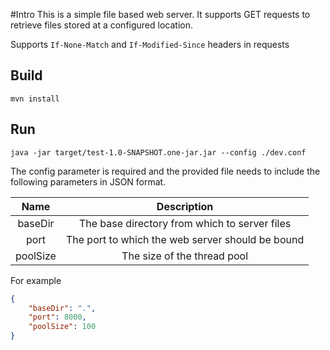 #Intro
This is a simple file based web server. It supports GET requests to retrieve files stored at a configured location.

Supports `If-None-Match` and `If-Modified-Since` headers in requests
## Build
```
mvn install
```

## Run
```
java -jar target/test-1.0-SNAPSHOT.one-jar.jar --config ./dev.conf
```
The config parameter is required and the provided file needs to include the following parameters in JSON format.

|   Name   |                    Description                   |
|:--------:|:------------------------------------------------:|
| baseDir  | The base directory from which to server files    |
| port     | The port to which the web server should be bound |
| poolSize | The size of the thread pool                      |

For example
```JSON
{
    "baseDir": ".",
    "port": 8000,
    "poolSize": 100
}
```
